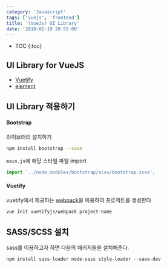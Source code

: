 ```yaml
---
category: 'Javascript'
tags: ['vuejs', 'frontend']
title: '(VueJs) UI Library'
date: '2018-02-19 20:55:00'
---
```


- TOC
  {:toc}

## UI Library for VueJS

- [Vuetify](https://vuetifyjs.com/ko/)
- [element](http://element.eleme.io/#/en-US)

## UI Library 적용하기

#### Bootstrap

라이브러리 설치하기

```sh
npm install bootstrap --save
```

`main.js`에 해당 스타일 파일 import

```javascript
import '../node_modules/bootstrap/scss/bootstrap.scss';
```

#### Vuetify

vuetify에서 제공하는 [webpack](https://github.com/vuetifyjs/webpack)을 이용하여 프로젝트를 생성한다

```sh
vue init vuetifyjs/webpack project-name
```

## SASS/SCSS 설치

sass를 이용하고자 하면 다음의 패키지들을 설치해준다.

```
npm install sass-loader node-sass style-loader --save-dev
```
